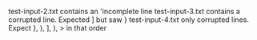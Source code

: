 test-input-2.txt contains an 'incomplete line
test-input-3.txt contains a corrupted line. Expected ] but saw }
test-input-4.txt only corrupted lines. Expect }, ), ], ), > in that order
